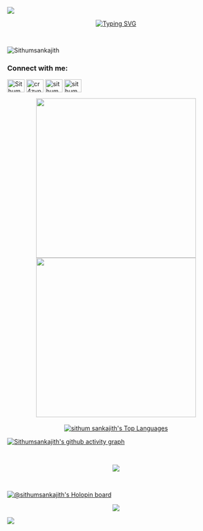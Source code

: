 <a href="https://www.youtube.com/watch?v=dQw4w9WgXcQ"><img src="https://user-images.githubusercontent.com/73097560/115834477-dbab4500-a447-11eb-908a-139a6edaec5c.gif"></a>
<br>

<p align="center">
<a href="https://git.io/typing-svg"><img src="https://readme-typing-svg.demolab.com?font=Fira+Code&pause=1000&color=3566E6&width=435&lines=%F0%9F%91%8B+Hi+there!+I'm+Sithum+Sankajith;%F0%9F%8C%9F+I+love+building+softwares.;%F0%9F%92%A1+Undergraduate+student+at+NSBM.;%F0%9F%9A%80+Let's+connect+and+collaborate!;%F0%9F%93%AB+  +  +077+55+24+461" alt="Typing SVG" />
</a>
</p>
<br>

<p align="left"> <img src="https://komarev.com/ghpvc/?username=Sithumsankajith&label=Profile%20views&color=0e75b6&style=flat" alt="Sithumsankajith" /> </p>


<h3 align="left">Connect with me:</h3>
<p align="left">
<a href="https://linkedin.com/in/sithum-sankajith" target="blank"><img align="center" src="https://raw.githubusercontent.com/rahuldkjain/github-profile-readme-generator/master/src/images/icons/Social/linked-in-alt.svg" alt="Sithum Sankajith" height="30" width="40" /></a>
<a href="https://www.instagram.com/cr4zynym" target="blank"><img align="center" src="https://raw.githubusercontent.com/rahuldkjain/github-profile-readme-generator/master/src/images/icons/Social/instagram.svg" alt="cr4zynym" height="30" width="40" /></a>
<a href="https://x.com/SSankajith?t=k6Uoss6ynwDP5Awre7n0HQ&s=09" target="_blank"><img align="center" src="https://raw.githubusercontent.com/rahuldkjain/github-profile-readme-generator/master/src/images/icons/Social/twitter.svg" alt="sithum" height="30" width="40" /></a>
<a href="https://www.facebook.com/sithum.sankajith.1?mibextid=ZbWKwL" target="_blank"><img align="center" src="https://raw.githubusercontent.com/rahuldkjain/github-profile-readme-generator/master/src/images/icons/Social/facebook.svg" alt="sithum" height="30" width="40" /></a>


</p>

<div align="center">
  <img src="https://github-readme-stats.vercel.app/api?username=Sithumsankajith&custom_title=Sithum's+Github+Stats&show_icons=true&hide_border=true&count_private=true&bg_color=00000000&title_color=58a6fe&text_color=878787&icon_color=58a6fe&cache_seconds=1800" width="370px" />
  <img src="https://github-readme-streak-stats.herokuapp.com/?user=Sithumsankajith&background=00000000&hide_border=true&stroke=878787&ring=4c8ed9&fire=4c8ed9&currStreakNum=878787&sideNums=878787&currStreakLabel=878787&sideLabels=878787&dates=878787" width="370px" />
</div>

<br>

<div align="center">
  <a href="https://github.com/sithumsankajith/github-readme-stats"><img alt="sithum sankajith's Top Languages" src="https://github-readme-stats.vercel.app/api/top-langs/?username=sithumsankajith&background=00000000&langs_count=8&count_private=true&layout=compact&theme=react&hide_border=true&bg_color=00000000&text_color=878787" /></a>
</div>


[![Sithumsankajith's github activity graph](https://github-readme-activity-graph.vercel.app/graph?username=Sithumsankajith&bg_color=00000000&color=878787&line=4c8ed9&point=878787&area=true&hide_border=true)](https://github.com/Sithumsankajith/github-readme-activity-graph)

<br>


<p align="center">
  <a href="https://skillicons.dev">
    <img src="https://skillicons.dev/icons?i=windows,github,vscode,visualstudio,php,html,dotnet,cs,c,bootstrap,arduino,css,javascript,nodejs,python,mysql,mongodb,docker,azure,aws,postman,ae,apple,angular,gmail,ps,githubactions,git,stackoverflow,discord,gitlab,devto,figma" />
    
</p>
<br>



[![@sithumsankajith's Holopin board](https://holopin.me/sithumsankajith)](https://holopin.io/@sithumsankajith)
<br>


<p align="center">
    <img src="https://readme-typing-svg.herokuapp.com?color=3566E6&width=480&height=65&lines=To+See+The+World,;Things+Dangerous+To+Come,;To+Find+Each+Other+And+To+Feel.;That+Is+Life+.+.+.+.;+.+.+.;Sithum+Sankajith.&center=true"></a>
</p>

<a href="https://www.youtube.com/watch?v=dQw4w9WgXcQ"><img src="https://user-images.githubusercontent.com/73097560/115834477-dbab4500-a447-11eb-908a-139a6edaec5c.gif"></a>
<br>






